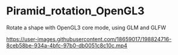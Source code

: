 # Piramid_rotation_OpenGL3
Rotate a shape with OpenGL3 core mode, using GLM and GLFW


https://user-images.githubusercontent.com/18659017/198824716-8ceb58be-934a-4bfc-97b0-db0051c8c10c.mp4

